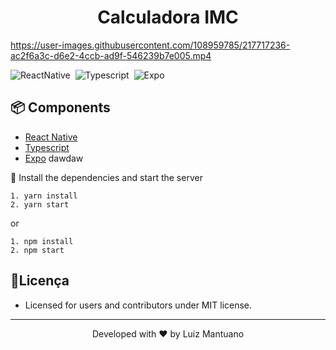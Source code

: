 <h1 align="center">
    <a>Calculadora IMC </a>
</h1>

https://user-images.githubusercontent.com/108959785/217717236-ac2f6a3c-d6e2-4ccb-ad9f-546239b7e005.mp4

![ReactNative](https://img.shields.io/badge/React_Native-20232A?style=for-the-badge&logo=react&logoColor=61DAFB)&nbsp;
![Typescript](https://img.shields.io/badge/TypeScript-007ACC?style=for-the-badge&logo=typescript&logoColor=white)&nbsp;
![Expo](https://img.shields.io/badge/Expo-1B1F23?style=for-the-badge&logo=expo&logoColor=white)&nbsp;


## 📦 Components
* [React Native](https://reactnative.dev/)
* [Typescript](https://www.typescriptlang.org/)
* [Expo](https://docs.expo.io/)
dawdaw

🎯 Install the dependencies and start the server

```
1. yarn install
2. yarn start
```
or
```
1. npm install
2. npm start
```


##  📃Licença

* Licensed for users and contributors under MIT license.

---
<p align="center">Developed with ❤️ by Luiz Mantuano</p>
